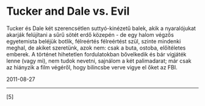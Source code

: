 # Tucker and Dale vs. Evil

Tucker és Dale két szerencsétlen suttyó-kinézetű balek, akik a nyaralójukat akarják felújítani a sűrű sötét erdő közepén - de egy halom végzős egyetemista beléjük botlik, félreértés félreértést szül, szinte mindenki meghal, de akiket szeretünk, azok nem: csak a buta, ostoba, előítéletes emberek. A történet hihetetlen fordulatokban bővelkedik és bár vígjáték lenne (vagy mi), nem tudok nevetni, sajnálom a két palimadarat; már csak az hiányzik a film végéről, hogy bilincsbe verve vigye el őket az FBI.

2011-08-27 

----

[5]